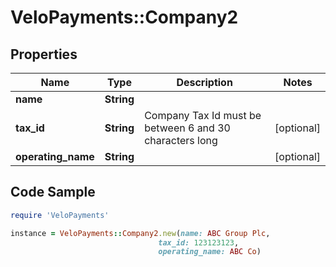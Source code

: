# VeloPayments::Company2

## Properties

Name | Type | Description | Notes
------------ | ------------- | ------------- | -------------
**name** | **String** |  | 
**tax_id** | **String** | Company Tax Id must be between 6 and 30 characters long | [optional] 
**operating_name** | **String** |  | [optional] 

## Code Sample

```ruby
require 'VeloPayments'

instance = VeloPayments::Company2.new(name: ABC Group Plc,
                                 tax_id: 123123123,
                                 operating_name: ABC Co)
```



